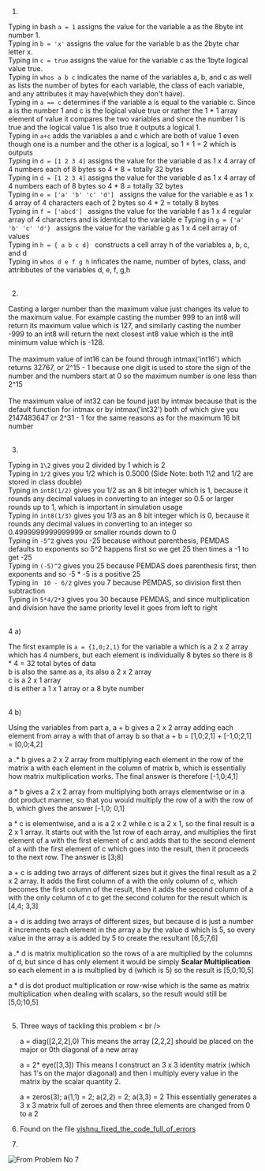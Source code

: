 1.
Typing in  bash ``` a = 1 ``` assigns the value for the variable a as the 8byte int number 1. <br />
Typing in ```b = 'x'``` assigns the value for the variable b as the 2byte char letter x. <br />
Typing in ```c = true``` assigns the value for the variable c as the 1byte logical value true. <br />
Typing in ```whos a b c``` indicates the name of the variables a, b, and c as well as lists the number of bytes for each variable, the class of each variable, and any attributes it may have(which they don't have). <br />
Typing in ```a == c``` determines if the variable a is equal to the variable c. Since a is the number 1 and c is the logical value true or rather the 1 * 1 array element of value it compares the two variables and since the number 1 is true and the logical value 1 is also true it outputs a logical 1. <br />
Typing in ``` a+c ``` adds the variables a and c which are both of value 1 even though one is a number and the other is a logical, so 1 + 1 = 2 which is outputs <br />
Typing in ``` d = [1 2 3 4] ``` assigns the value for the variable d as  1 x 4 array of 4 numbers each of 8 bytes so 4 * 8 = totally 32 bytes <br />
Typing in ``` d = [1 2 3 4] ``` assigns the value for the variable d as  1 x 4 array of 4 numbers each of 8 bytes so 4 * 8 = totally 32 bytes <br />
Typing in ```e = ['a' 'b' 'c' 'd'] ``` assigns the value for the variable e as  1 x 4 array of 4 characters each of 2 bytes so 4 * 2 = totally 8 bytes <br />
Typing in ```f = ['abcd'] ``` assigns the value for the variable f as 1 x 4 regular array of 4 characters and is identical to the variable e
Typing in ```g = {'a' 'b' 'c' 'd'} ``` assigns the value for the variable g as 1 x 4 cell array of values <br />
Typing in ```h = { a b c d} ``` constructs a cell array h of the variables a, b, c, and d <br />
Typing in ``` whos d e f g h ``` inficates the name, number of bytes, class, and attribbutes of the variables d, e, f, g,h <br /> <br />

2.
Casting a larger number than the maximum value just changes its value to the maximum value. For example casting the number 999  to an int8 will return its maximum value which is 127, and similarly casting the number -999 to an int8 will return the next closest int8 value which is the int8 minimum value which is -128. <br /> <br />
The maximum value of int16 can be found through intmax('int16') which returns 32767, or 2^15 - 1 because one digit is used to store  the sign of the number and the numbers start at 0 so the maximum number is one less than 2^15 <br /> <br />
The maximum value of int32 can be found just by intmax because that is the default function for intmax or by intmax('int32') both of which give you 2147483647 or 2^31 - 1 for the same reasons as for the maximum 16 bit number  <br /> <br />

3.

Typing in ``` 1\2 ``` gives  you 2 divided by 1 which is 2 <br />
Typing in ``` 1/2 ``` gives you 1/2 which is 0.5000    (Side Note: both 1\2 and 1/2 are stored in class double) <br />
Typing in ``` int8(1/2) ``` gives you 1/2 as an 8 bit integer which is 1, because it rounds any decimal values in converting to an   integer so 0.5 or larger rounds up to 1, which is important in simulation usage <br />
Typing in ``` int8(1/3) ``` gives you 1/3 as an 8 bit integer which is 0, because it rounds any decimal values in converting to an integer so 0.4999999999999999 or smaller rounds down to 0 <br />
Typing in ``` -5^2 ``` gives you -25 because without parenthesis, PEMDAS defaults to exponents so 5^2 happens first so we get 25 then times a -1 to get -25 <br />
Typing in ``` (-5)^2 ``` gives you 25 because PEMDAS does parenthesis first, then exponents and so -5 * -5 is a positive 25 <br />
Typing in ``` 10 - 6/2``` gives you 7 because PEMDAS, so division first then subtraction <br />
Typing in ``` 5*4/2*3 ``` gives you 30 because PEMDAS, and since multiplication and division have the same priority level it goes   from left to right <br /><br />

4 a)

The first example is ``` a = {1,0;2,1} ``` for the variable a which is a 2 x 2 array which has 4 numbers, but each element is individually 8 bytes so there is 8 * 4 = 32 total bytes of data<br />
b is also the same  as a, its also a 2 x 2 array<br />
c is a 2 x 1 array<br />
d is either a 1 x 1 array or a 8 byte number
    <br /><br />

4 b)

Using the variables from part a, a + b  gives a 2 x 2 array adding each element from array a with that of array b
so that a + b = [1,0;2,1] + [-1,0;2,1] = [0,0;4,2]<br />
    
a .* b gives a 2 x 2 array from multiplying each element in the row of the matrix a with each element in the column of matrix b,        which is essentially how matrix multiplication works. The final answer is therefore [-1,0;4,1]<br />
     
a * b gives a 2 x 2 array from multiplying both arrays elementwise or in a dot product manner, so that you would multiply the row of    a with the row of b, which gives the answer [-1,0; 0,1]<br />
     
a * c is elementwise, and a is a 2 x 2 while c is a 2 x 1, so the final result is a 2 x 1 array. It starts out with the 1st row of       each array, and multiplies the first element of a with the first element of c and adds that to the second element of a with the         first element of c which goes into the result, then it proceeds to the next row. The answer is [3;8]<br />
     
a + c is adding two arrays of different sizes but it gives the final result as a 2 x 2 array. It adds the first column of a with the     only column of c, which becomes the first column of the result, then it adds the second column of a with the only column of c to get     the second column for the result which is [4,4; 3,3]<br />
     
a + d is adding two arrays of different sizes, but because d is just a number it increments each element in the array a by the         value d which is 5, so every value in the array a is added by 5 to create the resultant [6,5;7,6]<br />
     
a .* d is matrix multiplication so the rows of a are multiplied by the columns of d, but since d has only element it would be          simply **Scalar Multiplication** so each element in a is multiplied by d (which is 5) so the result is [5,0;10,5] <br />
     
a * d is dot product multiplication or row-wise which is the same as matrix multiplication when dealing with scalars, so the result    would still be  [5,0;10,5]<br /><br />
     
5.
     Three ways of tackling this problem < br />
     
      a =  diag([2,2,2],0)   This means the array [2,2,2] should be placed on the major or 0th diagonal of a new array <br />
     
      a =  2* eye([3,3])    This means I construct an 3 x 3 identity matrix (which has 1's on the major diagonal) and then i multiply every value in the matrix by the scalar quantity 2. <br />
      
      a = zeros(3); a(1,1) = 2; a(2,2) = 2; a(3,3) = 2     This essentially generates a 3 x 3 matrix full of zeroes and then three elements are changed from 0 to a 2 <br />

6. Found on the file [vishnu_fixed_the_code_full_of_errors](https://github.com/bomball/ICP2017F/blob/master/Homework/2/vishnu_fixed_the_script_full_of_errors.m)

7. <br/> 
![](https://github.com/bomball/ICP2017F/blob/master/Homework/2/Problem%20no%207.png "From Problem No 7") 
   
     
     
     
   
     
     







